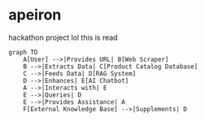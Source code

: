 # apeiron
hackathon project
lol
this is read

```mermaid
graph TD
    A[User] -->|Provides URL| B[Web Scraper]
    B -->|Extracts Data| C[Product Catalog Database]
    C -->|Feeds Data| D[RAG System]
    D -->|Enhances| E[AI Chatbot]
    A -->|Interacts with| E
    E -->|Queries| D
    E -->|Provides Assistance| A
    F[External Knowledge Base] -->|Supplements| D
